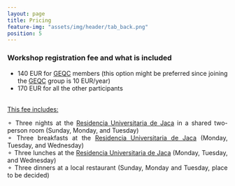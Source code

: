 ```yaml
---
layout: page
title: Pricing
feature-img: "assets/img/header/tab_back.png"
position: 5
---
```


###  Workshop registration fee and what is included

* 140 EUR for <a href='https://geqc.rseq.org/'>GEQC</a> members (this option might be preferred since joining the <a href='https://geqc.rseq.org/'>GEQC</a> group is 10 EUR/year)<br>
* 170 EUR for all the other participants<br><br>

<u>This fee includes:</u><br>

<p align="justify">
&#9900; Three nights at the <a href='https://resijaca.unizar.es/'>Residencia Universitaria de Jaca</a> in a shared two-person room (Sunday, Monday, and Tuesday)<br>
&#9900; Three breakfasts at the <a href='https://resijaca.unizar.es/'>Residencia Universitaria de Jaca</a> (Monday, Tuesday, and Wednesday)<br>
&#9900; Three lunches at the <a href='https://resijaca.unizar.es/'>Residencia Universitaria de Jaca</a> (Monday, Tuesday, and Wednesday)<br>
&#9900; Three dinners at a local restaurant (Sunday, Monday and Tuesday, place to be decided)<br></p>

<br>